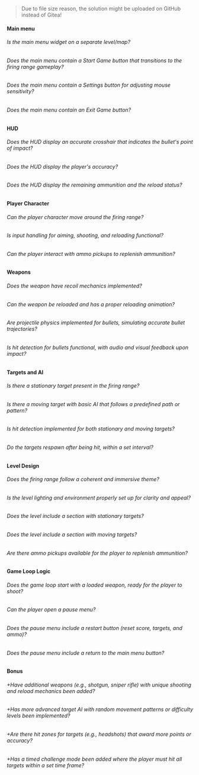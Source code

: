 > Due to file size reason, the solution might be uploaded on GitHub instead of Gitea!

#### Main menu

###### Is the main menu widget on a separate level/map?

###### Does the main menu contain a Start Game button that transitions to the firing range gameplay?

###### Does the main menu contain a Settings button for adjusting mouse sensitivity?

###### Does the main menu contain an Exit Game button?

#### HUD

###### Does the HUD display an accurate crosshair that indicates the bullet's point of impact?

###### Does the HUD display the player's accuracy?

###### Does the HUD display the remaining ammunition and the reload status?

#### Player Character

###### Can the player character move around the firing range?

###### Is input handling for aiming, shooting, and reloading functional?

###### Can the player interact with ammo pickups to replenish ammunition?

#### Weapons

###### Does the weapon have recoil mechanics implemented?

###### Can the weapon be reloaded and has a proper reloading animation?

###### Are projectile physics implemented for bullets, simulating accurate bullet trajectories?

###### Is hit detection for bullets functional, with audio and visual feedback upon impact?

#### Targets and AI

###### Is there a stationary target present in the firing range?

###### Is there a moving target with basic AI that follows a predefined path or pattern?

###### Is hit detection implemented for both stationary and moving targets?

###### Do the targets respawn after being hit, within a set interval?

#### Level Design

###### Does the firing range follow a coherent and immersive theme?

###### Is the level lighting and environment properly set up for clarity and appeal?

###### Does the level include a section with stationary targets?

###### Does the level include a section with moving targets?

###### Are there ammo pickups available for the player to replenish ammunition?

#### Game Loop Logic

###### Does the game loop start with a loaded weapon, ready for the player to shoot?

###### Can the player open a pause menu?

###### Does the pause menu include a restart button (reset score, targets, and ammo)?

###### Does the pause menu include a return to the main menu button?

#### Bonus

###### +Have additional weapons (e.g., shotgun, sniper rifle) with unique shooting and reload mechanics been added?

###### +Has more advanced target AI with random movement patterns or difficulty levels been implemented?

###### +Are there hit zones for targets (e.g., headshots) that award more points or accuracy?

###### +Has a timed challenge mode been added where the player must hit all targets within a set time frame?
